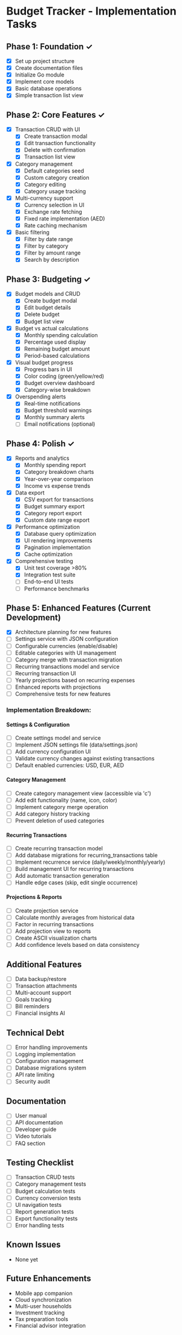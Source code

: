 # Budget Tracker - Implementation Tasks

## Phase 1: Foundation ✓
- [x] Set up project structure
- [x] Create documentation files
- [x] Initialize Go module
- [x] Implement core models
- [x] Basic database operations
- [x] Simple transaction list view

## Phase 2: Core Features ✓
- [x] Transaction CRUD with UI
  - [x] Create transaction modal
  - [x] Edit transaction functionality
  - [x] Delete with confirmation
  - [x] Transaction list view
- [x] Category management
  - [x] Default categories seed
  - [x] Custom category creation
  - [x] Category editing
  - [x] Category usage tracking
- [x] Multi-currency support
  - [x] Currency selection in UI
  - [x] Exchange rate fetching
  - [x] Fixed rate implementation (AED)
  - [x] Rate caching mechanism
- [x] Basic filtering
  - [x] Filter by date range
  - [x] Filter by category
  - [x] Filter by amount range
  - [x] Search by description

## Phase 3: Budgeting ✓
- [x] Budget models and CRUD
  - [x] Create budget modal
  - [x] Edit budget details
  - [x] Delete budget
  - [x] Budget list view
- [x] Budget vs actual calculations
  - [x] Monthly spending calculation
  - [x] Percentage used display
  - [x] Remaining budget amount
  - [x] Period-based calculations
- [x] Visual budget progress
  - [x] Progress bars in UI
  - [x] Color coding (green/yellow/red)
  - [x] Budget overview dashboard
  - [x] Category-wise breakdown
- [x] Overspending alerts
  - [x] Real-time notifications
  - [x] Budget threshold warnings
  - [x] Monthly summary alerts
  - [ ] Email notifications (optional)

## Phase 4: Polish ✓
- [x] Reports and analytics
  - [x] Monthly spending report
  - [x] Category breakdown charts
  - [x] Year-over-year comparison
  - [x] Income vs expense trends
- [x] Data export
  - [x] CSV export for transactions
  - [x] Budget summary export
  - [x] Category report export
  - [x] Custom date range export
- [x] Performance optimization
  - [x] Database query optimization
  - [x] UI rendering improvements
  - [x] Pagination implementation
  - [x] Cache optimization
- [x] Comprehensive testing
  - [x] Unit test coverage >80%
  - [x] Integration test suite
  - [ ] End-to-end UI tests
  - [ ] Performance benchmarks

## Phase 5: Enhanced Features (Current Development)
- [x] Architecture planning for new features
- [ ] Settings service with JSON configuration
- [ ] Configurable currencies (enable/disable)
- [ ] Editable categories with UI management
- [ ] Category merge with transaction migration
- [ ] Recurring transactions model and service
- [ ] Recurring transaction UI
- [ ] Yearly projections based on recurring expenses
- [ ] Enhanced reports with projections
- [ ] Comprehensive tests for new features

### Implementation Breakdown:
#### Settings & Configuration
- [ ] Create settings model and service
- [ ] Implement JSON settings file (data/settings.json)
- [ ] Add currency configuration UI
- [ ] Validate currency changes against existing transactions
- [ ] Default enabled currencies: USD, EUR, AED

#### Category Management
- [ ] Create category management view (accessible via 'c')
- [ ] Add edit functionality (name, icon, color)
- [ ] Implement category merge operation
- [ ] Add category history tracking
- [ ] Prevent deletion of used categories

#### Recurring Transactions
- [ ] Create recurring transaction model
- [ ] Add database migrations for recurring_transactions table
- [ ] Implement recurrence service (daily/weekly/monthly/yearly)
- [ ] Build management UI for recurring transactions
- [ ] Add automatic transaction generation
- [ ] Handle edge cases (skip, edit single occurrence)

#### Projections & Reports
- [ ] Create projection service
- [ ] Calculate monthly averages from historical data
- [ ] Factor in recurring transactions
- [ ] Add projection view to reports
- [ ] Create ASCII visualization charts
- [ ] Add confidence levels based on data consistency

## Additional Features
- [ ] Data backup/restore
- [ ] Transaction attachments
- [ ] Multi-account support
- [ ] Goals tracking
- [ ] Bill reminders
- [ ] Financial insights AI

## Technical Debt
- [ ] Error handling improvements
- [ ] Logging implementation
- [ ] Configuration management
- [ ] Database migrations system
- [ ] API rate limiting
- [ ] Security audit

## Documentation
- [ ] User manual
- [ ] API documentation
- [ ] Developer guide
- [ ] Video tutorials
- [ ] FAQ section

## Testing Checklist
- [ ] Transaction CRUD tests
- [ ] Category management tests
- [ ] Budget calculation tests
- [ ] Currency conversion tests
- [ ] UI navigation tests
- [ ] Report generation tests
- [ ] Export functionality tests
- [ ] Error handling tests

## Known Issues
- None yet

## Future Enhancements
- Mobile app companion
- Cloud synchronization
- Multi-user households
- Investment tracking
- Tax preparation tools
- Financial advisor integration